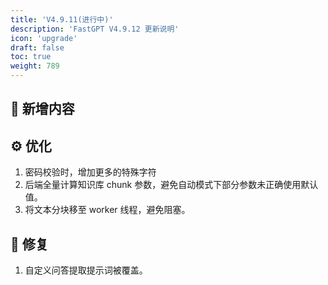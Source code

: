 ```yaml
---
title: 'V4.9.11(进行中)'
description: 'FastGPT V4.9.12 更新说明'
icon: 'upgrade'
draft: false
toc: true
weight: 789
---
```


## 🚀 新增内容


## ⚙️ 优化

1. 密码校验时，增加更多的特殊字符
2. 后端全量计算知识库 chunk 参数，避免自动模式下部分参数未正确使用默认值。
3. 将文本分块移至 worker 线程，避免阻塞。

## 🐛 修复

1. 自定义问答提取提示词被覆盖。